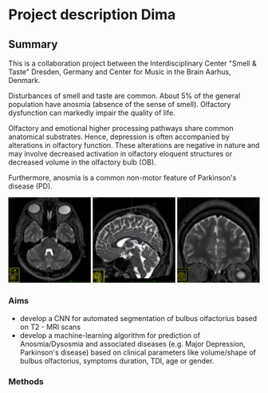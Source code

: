 


# Project description Dima

## Summary
 This is a collaboration project between  the Interdisciplinary Center "Smell & Taste" Dresden, Germany and Center for Music in the Brain Aarhus, Denmark.

Disturbances of smell and taste are common. About 5% of the general population have anosmia (absence of the sense of smell). Olfactory dysfunction can markedly impair the quality of life. 

Olfactory and emotional higher processing pathways share common anatomical substrates. Hence, depression is often accompanied by alterations in olfactory function. These alterations are negative in nature and may involve decreased activation in olfactory eloquent structures or decreased volume in the olfactory bulb (OB).

Furthermore, anosmia is a common non-motor feature of Parkinson's disease (PD).



![olfactory bulb](https://github.com/desserdmi/olfactory_bulb/blob/master/ob.png)

### Aims

 - develop a CNN for automated segmentation of bulbus olfactorius based on T2 - MRI scans
 - develop a machine-learning algorithm for prediction of Anosmia/Dysosmia and associated diseases  (e.g. Major Depression, Parkinson's disease) based on clinical parameters like volume/shape of bulbus olfactorius, symptoms duration, TDI,  age or gender.

### Methods  


<!--stackedit_data:
eyJoaXN0b3J5IjpbMTU4NDg2OTU1NiwtMTUxMzU1MTM2NiwxNT
A1MTc5MDc3LDYzMjY3OTY0Myw3MDc3MDMyNzUsMTg5OTMwOTUy
NSwtMTk5NTczMzg4LC01MzI0NTQ1OTMsMTk4MTcyNDc4MSw1ND
E2MzEwMzcsLTMyNjE3ODE2NCwtMTIwMDY5NTcyLC0xNzY5MzIx
MDgsLTcxNDYxOTc1Ml19
-->
